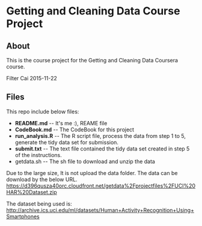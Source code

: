 # Getting and Cleaning Data Course Project
## About
This is the course project for the Getting and Cleaning Data Coursera course. 

Filter Cai
2015-11-22

## Files
This repo include below files:
* **README.md**        -- It's me :),  REAME file
* **CodeBook.md**      -- The CodeBook for this project
* **run\_analysis.R**  -- The R script file, process the data from step 1 to 5, generate the tidy data set for submission.
* **submit.txt**       -- The text file contained the tidy data set created in step 5 of the instructions.
* getdata.sh           -- The sh file to download and unzip the data 

Due to the large size, It is not upload the data folder. The data can be download by the below URL.
https://d396qusza40orc.cloudfront.net/getdata%2Fprojectfiles%2FUCI%20HAR%20Dataset.zip 

The dataset being used is: http://archive.ics.uci.edu/ml/datasets/Human+Activity+Recognition+Using+Smartphones 


